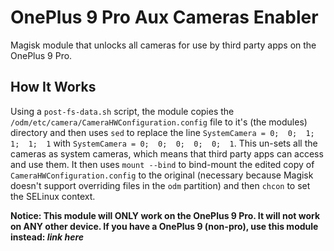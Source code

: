 # OnePlus 9 Pro Aux Cameras Enabler

Magisk module that unlocks all cameras for use by third party apps on the OnePlus 9 Pro.

## How It Works

Using a `post-fs-data.sh` script, the module copies the `/odm/etc/camera/CameraHWConfiguration.config` file to it's (the modules) directory and then uses `sed` to replace the line `SystemCamera = 0;  0;  1;  1;  1;  1` with `SystemCamera = 0;  0;  0;  0;  0;  1`. This un-sets all the cameras as system cameras, which means that third party apps can access and use them. It then uses `mount --bind` to bind-mount the edited copy of `CameraHWConfiguration.config` to the original (necessary because Magisk doesn't support overriding files in the `odm` partition) and then `chcon` to set the SELinux context.

**Notice: This module will ONLY work on the OnePlus 9 Pro. It will not work on ANY other device. If you have a OnePlus 9 (non-pro), use this module instead: _link here_**
